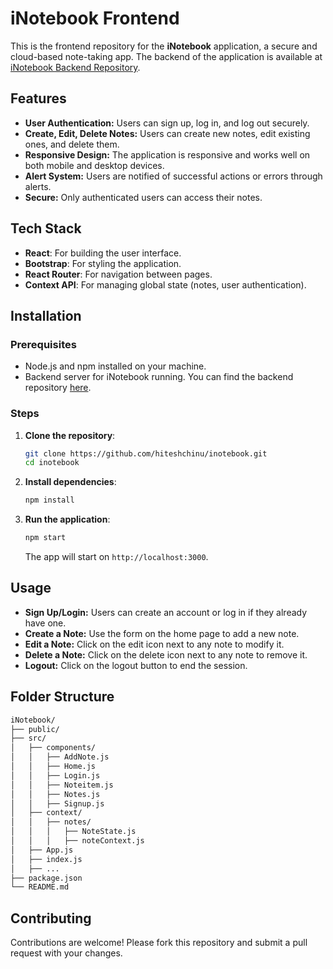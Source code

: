 # iNotebook Frontend

This is the frontend repository for the **iNotebook** application, a secure and cloud-based note-taking app. The backend of the application is available at [iNotebook Backend Repository](https://github.com/hiteshchinu/inotebook-backend).

## Features

- **User Authentication:** Users can sign up, log in, and log out securely.
- **Create, Edit, Delete Notes:** Users can create new notes, edit existing ones, and delete them.
- **Responsive Design:** The application is responsive and works well on both mobile and desktop devices.
- **Alert System:** Users are notified of successful actions or errors through alerts.
- **Secure:** Only authenticated users can access their notes.

## Tech Stack

- **React**: For building the user interface.
- **Bootstrap**: For styling the application.
- **React Router**: For navigation between pages.
- **Context API**: For managing global state (notes, user authentication).


## Installation

### Prerequisites

- Node.js and npm installed on your machine.
- Backend server for iNotebook running. You can find the backend repository [here](https://github.com/hiteshchinu/inotebook-backend).

### Steps

1. **Clone the repository**:

   ```bash
   git clone https://github.com/hiteshchinu/inotebook.git
   cd inotebook
   ```

2. **Install dependencies**:

   ```bash
   npm install
   ```

3. **Run the application**:

   ```bash
   npm start
   ```

   The app will start on `http://localhost:3000`.

## Usage

- **Sign Up/Login:** Users can create an account or log in if they already have one.
- **Create a Note:** Use the form on the home page to add a new note.
- **Edit a Note:** Click on the edit icon next to any note to modify it.
- **Delete a Note:** Click on the delete icon next to any note to remove it.
- **Logout:** Click on the logout button to end the session.

## Folder Structure

```bash
iNotebook/
├── public/
├── src/
│   ├── components/
│   │   ├── AddNote.js
│   │   ├── Home.js
│   │   ├── Login.js
│   │   ├── Noteitem.js
│   │   ├── Notes.js
│   │   ├── Signup.js
│   ├── context/
│   │   ├── notes/
│   │   │   ├── NoteState.js
│   │   │   ├── noteContext.js
│   ├── App.js
│   ├── index.js
│   ├── ...
├── package.json
└── README.md
```

## Contributing

Contributions are welcome! Please fork this repository and submit a pull request with your changes.
